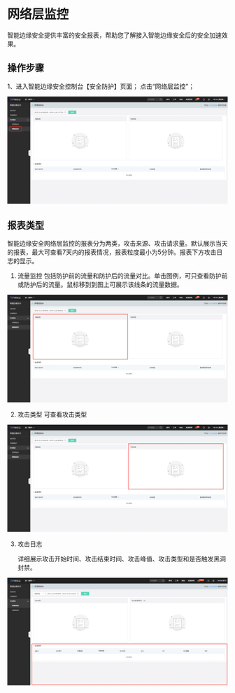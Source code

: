# 网络层监控

智能边缘安全提供丰富的安全报表，帮助您了解接入智能边缘安全后的安全加速效果。

## 操作步骤

1、进入智能边缘安全控制台【安全防护】页面； 点击“网络层监控”；

![网络层监控](/image/Intelligent-Edge-Security/网络层监控.png)

## 报表类型

智能边缘安全网络层监控的报表分为两类，攻击来源、攻击请求量。默认展示当天的报表，最大可查看7天内的报表情况，报表粒度最小为5分钟。报表下方攻击日志的显示。

1. 流量监控
   包括防护前的流量和防护后的流量对比。单击图例，可只查看防护前或防护后的流量。鼠标移到到图上可展示该线条的流量数据。

![网络层监控-流量监控](/image/Intelligent-Edge-Security/网络层监控-流量监控.png)

2. 攻击类型
   可查看攻击类型

![网络层监控-攻击类型](/image/Intelligent-Edge-Security/网络层监控-攻击类型.png)

3. 攻击日志
   
   详细展示攻击开始时间、攻击结束时间、攻击峰值、攻击类型和是否触发黑洞封禁。
   
![网络层监控-攻击日志](/image/Intelligent-Edge-Security/网络层监控-攻击日志.png)


